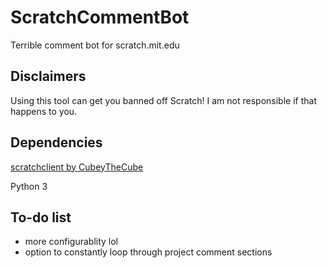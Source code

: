 # ScratchCommentBot
Terrible comment bot for scratch.mit.edu
## Disclaimers
Using this tool can get you banned off Scratch! I am not responsible if that happens to you.
## Dependencies
[scratchclient by CubeyTheCube](https://github.com/CubeyTheCube/scratchclient)

Python 3

## To-do list
- more configurablity lol
- option to constantly loop through project comment sections
